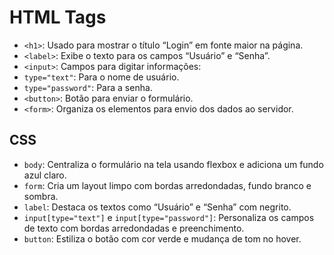 # HTML Tags

- `<h1>`: Usado para mostrar o título “Login” em fonte maior na página.
- `<label>`: Exibe o texto para os campos “Usuário” e “Senha”.
- `<input>`: Campos para digitar informações:
- `type="text"`: Para o nome de usuário.
- `type="password"`: Para a senha.
- `<button>`: Botão para enviar o formulário.
- `<form>`: Organiza os elementos para envio dos dados ao servidor.

## CSS

- `body`: Centraliza o formulário na tela usando flexbox e adiciona um fundo azul claro.
- `form`: Cria um layout limpo com bordas arredondadas, fundo branco e sombra.
- `label`: Destaca os textos como “Usuário” e “Senha” com negrito.
- `input[type="text"]` e `input[type="password"]`: Personaliza os campos de texto com bordas arredondadas e preenchimento.
- `button`: Estiliza o botão com cor verde e mudança de tom no hover.
